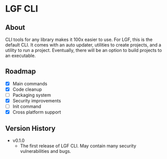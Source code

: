 # LGF CLI

## **About**

CLI tools for any library makes it 100x easier to use. For LGF, this is the default CLI. It comes with an auto updater, utilities to create projects, and a utility to run a project. Eventually, there will be an option to build projects to an executable.

## **Roadmap**

- [x] Main commands
- [x] Code cleanup
- [ ] Packaging system
- [x] Security improvements
- [ ] Init command
- [x] Cross platform support

## **Version History**

- v0.1.0
  - The first release of LGF CLI. May contain many security vulnerabilities and bugs.
